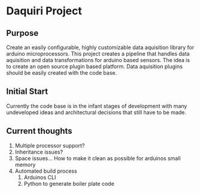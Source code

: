 # Daquiri Project
## Purpose
Create an easily configurable, highly customizable data aquisition library for arduino microprocessors. This project creates a pipeline that handles data aquisition and data transformations for arduino based sensors. The idea is to create an open source plugin based platform. Data aquisition plugins should be easily created with the code base. 

## Initial Start
Currently the code base is in the infant stages of development with many undeveloped ideas and architectural decisions that still have to be made. 

## Current thoughts
1. Multiple processor support?
1. Inheritance issues?
1. Space issues... How to make it clean as possible for arduinos small memory
1. Automated build process
	1. Arduinos CLI
	1. Python to generate boiler plate code
